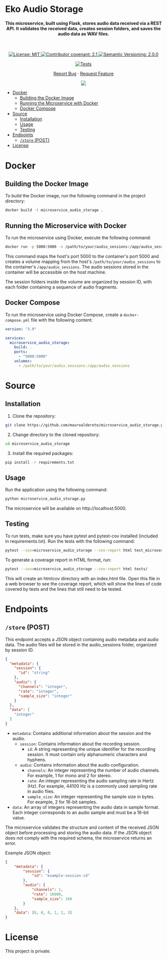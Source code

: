 # Eko Audio Storage <!-- omit in toc -->

<h4 align="center">This microservice, built using Flask, stores audio data received via a REST API. It validates the received data, creates session folders, and saves the audio data as WAV files.
</h4>

&nbsp;

<div align="center">

<a href="./LICENSE">
	<img alt="License: MIT" src="https://img.shields.io/badge/License-Private-yellow.svg">
</a>
<a href="./CODE_OF_CONDUCT.md">
	<img alt="Contributor covenant: 2.1" src="https://img.shields.io/badge/Contributor%20Covenant-2.1-4baaaa.svg">
</a>
<a href="https://semver.org/">
	<img alt="Semantic Versioning: 2.0.0" src="https://img.shields.io/badge/Semantic--Versioning-2.0.0-a05f79?logo=semantic-release&logoColor=f97ff0">
</a>

[![Tests](https://github.com/mauroalderete/eko-audio-storage/actions/workflows/tests.yml/badge.svg)](https://github.com/mauroalderete/eko-audio-storage/actions/workflows/tests.yml)

<a href="./issues/new/choose">Report Bug</a>
·
<a href="./issues/new/choose">Request Feature</a>

<a href="https://twitter.com/intent/tweet?text=👋%20Check%20this%20amazing%20repo%20https://github.com/mauroalderete/eko-audio-storage,%20created%20by%20@_mauroalderete%0A%0A%23DEVCommunity%20%23100DaysOfCode%20%23Golang%20%23gcode">
	<img src="https://img.shields.io/twitter/url?label=Share%20on%20Twitter&style=social&url=https%3A%2F%2Fgithub.com%2Fatapas%2Fmodel-repo">
</a>

</div>

- [Docker](#docker)
  - [Building the Docker Image](#building-the-docker-image)
  - [Running the Microservice with Docker](#running-the-microservice-with-docker)
  - [Docker Compose](#docker-compose)
- [Source](#source)
  - [Installation](#installation)
  - [Usage](#usage)
  - [Testing](#testing)
- [Endpoints](#endpoints)
  - [`/store` (POST)](#store-post)
- [License](#license)

# Docker

## Building the Docker Image

To build the Docker image, run the following command in the project directory:

```bash
docker build -t microservice_audio_storage .
```

## Running the Microservice with Docker

To run the microservice using Docker, execute the following command:

```bash
docker run -p 5000:5000 -v /path/to/your/audio_sessions:/app/audio_sessions --name audio_storage microservice_audio_storage
```

This command maps the host's port 5000 to the container's port 5000 and creates a volume mapping from the host's `/path/to/your/audio_sessions` to the container's `/app/audio_sessions`. The audio sessions stored in the container will be accessible on the host machine.

The session folders inside the volume are organized by session ID, with each folder containing a sequence of audio fragments.

## Docker Compose

To run the microservice using Docker Compose, create a `docker-compose.yml` file with the following content:

```yaml
version: "3.9"

services:
  microservice_audio_storage:
    build: .
    ports:
      - "5000:5000"
    volumes:
      - /path/to/your/audio_sessions:/app/audio_sessions
```

# Source

## Installation

1. Clone the repository:

```bash
git clone https://github.com/mauroalderete/microservice_audio_storage.git
```
2. Change directory to the cloned repository:

```bash
cd microservice_audio_storage
```

3. Install the required packages:

```bash
pip install -r requirements.txt
```

## Usage

Run the application using the following command:

```bash
python microservice_audio_storage.py
```

The microservice will be available on http://localhost:5000.

## Testing

To run tests, make sure you have pytest and pytest-cov installed (included in requirements.txt). Run the tests with the following command:

```bash
pytest --cov=microservice_audio_storage --cov-report html test_microservice_audio_storage.py
```

To generate a coverage report in HTML format, run:

```bash
pytest --cov=microservice_audio_storage --cov-report html tests/
```

This will create an htmlcov directory with an index.html file. Open this file in a web browser to see the coverage report, which will show the lines of code covered by tests and the lines that still need to be tested.

# Endpoints
## `/store` (POST)

This endpoint accepts a JSON object containing audio metadata and audio data. The audio files will be stored in the audio_sessions folder, organized by session ID.

```json
{
  "metadata": {
    "session": {
      "id": "string"
    },
    "audio": {
      "channels": "integer",
      "rate": "integer",
      "sample_size": "integer"
    }
  },
  "data": [
    "integer"
  ]
}
```

- `metadata`: Contains additional information about the session and the audio.
  - `session`: Contains information about the recording session.
    - `id`: A string representing the unique identifier for the recording session. It must contain only alphanumeric characters and hyphens.
  - `audio`: Contains information about the audio configuration.
    - `channels`: An integer representing the number of audio channels. For example, 1 for mono and 2 for stereo.
    - `rate`: An integer representing the audio sampling rate in Hertz (Hz). For example, 44100 Hz is a commonly used sampling rate in audio files.
    - `sample_size`: An integer representing the sample size in bytes. For example, 2 for 16-bit samples.
- `data`: An array of integers representing the audio data in sample format. Each integer corresponds to an audio sample and must be a 16-bit value.

The microservice validates the structure and content of the received JSON object before processing and storing the audio data. If the JSON object does not comply with the required schema, the microservice returns an error.

Example JSON object:

```json
{
    "metadata": {
        "session": {
            "id": "example-session-id"
        },
        "audio": {
            "channels": 1,
            "rate": 16000,
            "sample_size": 160
        }
    },
    "data": [0, 0, 0, 1, 2, 3]
}
```

# License

This project is private.
